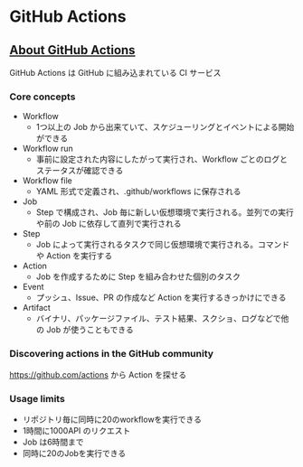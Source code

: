# GitHub Actions

## [About GitHub Actions](https://help.github.com/en/articles/about-github-actions)

GitHub Actions は GitHub に組み込まれている CI サービス

### Core concepts

* Workflow
  * 1つ以上の Job から出来ていて、スケジューリングとイベントによる開始ができる
* Workflow run
  * 事前に設定された内容にしたがって実行され、Workflow ごとのログとステータスが確認できる
* Workflow file
  * YAML 形式で定義され、.github/workflows に保存される
* Job
  * Step で構成され、Job 毎に新しい仮想環境で実行される。並列での実行や前の Job に依存して直列で実行される
* Step
  * Job によって実行されるタスクで同じ仮想環境で実行される。コマンドや Action を実行する
* Action
  * Job を作成するために Step を組み合わせた個別のタスク
* Event
  * プッシュ、Issue、PR の作成など Action を実行するきっかけにできる
* Artifact
  * バイナリ、パッケージファイル、テスト結果、スクショ、ログなどで他の Job が使うこともできる

### Discovering actions in the GitHub community

https://github.com/actions から Action を探せる

### Usage limits

* リポジトリ毎に同時に20のworkflowを実行できる
* 1時間に1000API のリクエスト
* Job は6時間まで
* 同時に20のJobを実行できる
